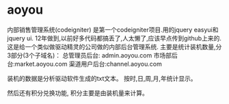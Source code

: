 # aoyou
内部销售管理系统(codeigniter)
是第一个codeigniter项目.用的jquery easyui和jquery ui.
12年做到,以前好多代码都搞丢了,人太懒了,应该早点传到github上来的.
这是给一个类似做驱动精灵的公司做的内部后台管理系统.
主要是统计装机数量,分3部分(3个子域名)：
总管理员后台: admin.aoyou.com
市场部后台:market.aoyou.com
渠道用户后台:channel.aoyou.com


装机的数据是分析驱动软件生成的txt文本。
按时,日,周,月,年统计显示。

然后还有积分兑换功能,
积分主要是由装机量来计算。



